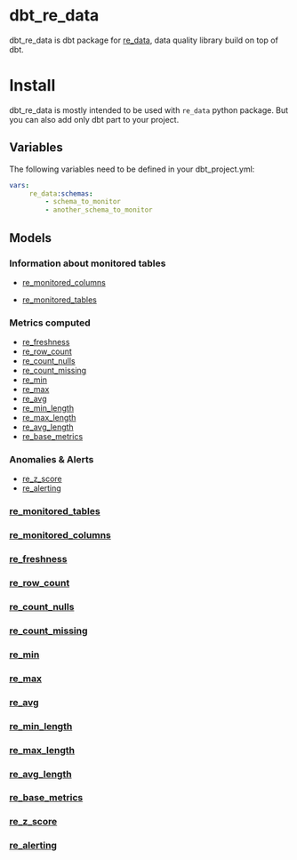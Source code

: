 # dbt_re_data

dbt_re_data is dbt package for [re_data](https://github.com/redata-team/redata), data quality library build on top of dbt.

# Install

dbt_re_data is mostly intended to be used with `re_data` python package. But you can also add only dbt part to your project.

## Variables
The following variables need to be defined in your dbt_project.yml:

```yaml
vars:
     re_data:schemas:
         - schema_to_monitor
         - another_schema_to_monitor
```

## Models
### Information about monitored tables

- [re_monitored_columns](#re_monitored_columns)

 
- [re_monitored_tables](#re_monitored_tables)

### Metrics computed

- [re_freshness](#re_freshness)
- [re_row_count](#re_row_count)
- [re_count_nulls](#re_count_nulls)
- [re_count_missing](#re_count_missing)
- [re_min](#re_min)
- [re_max](#re_max)
- [re_avg](#re_avg)
- [re_min_length](#re_min_length)
- [re_max_length](#re_max_length)
- [re_avg_length](#re_avg_length)
- [re_base_metrics](#re_base_metrics)

### Anomalies & Alerts
- [re_z_score](#re_z_score)
- [re_alerting](#re_alerting)

 ### [re_monitored_tables](models/meta/re_monitored_tables.sql)
 ### [re_monitored_columns](models/meta/re_monitored_columns.sql)
 ### [re_freshness](models/metrics_queries/re_base_metrics.sql)
 ### [re_row_count](models/final_metrics/re_row_count.sql)
 ### [re_count_nulls](models/final_metrics/re_count_nulls.sql)
 ### [re_count_missing](models/final_metrics/re_count_missing.sql)
 ### [re_min](models/final_metrics/re_min.sql)
 ### [re_max](models/final_metrics/re_max.sql)
 ### [re_avg](models/final_metrics/re_avg.sql)
 ### [re_min_length](models/final_metrics/re_min_length.sql)
 ### [re_max_length](models/final_metrics/re_max_length.sql)
 ### [re_avg_length](models/final_metrics/re_avg_length.sql)
 ### [re_base_metrics](models/metrics_queries/re_base_metrics.sql)
 
 ### [re_z_score](models/anomalies/re_z_score.sql)
 ### [re_alerting](models/final_metrics/re_alerting.sql)
 
